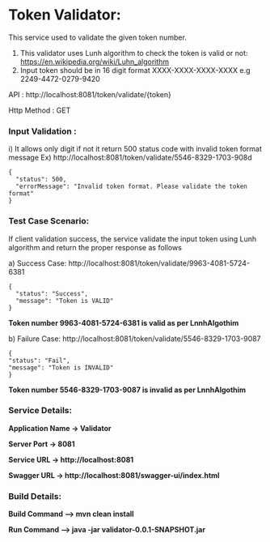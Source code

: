 <h1><b> Token Validator:</b></h1>

This service used to validate the given token number.

1. This validator uses Lunh algorithm to check the token is valid or not: https://en.wikipedia.org/wiki/Luhn_algorithm
2. Input token should be in 16 digit format XXXX-XXXX-XXXX-XXXX e.g 2249-4472-0279-9420

API :
http://localhost:8081/token/validate/{token}

Http Method : GET

<h3><b>Input Validation :</b></h3>

i) It allows only digit if not it return 500 status code with invalid token format message
Ex)  http://localhost:8081/token/validate/5546-8329-1703-908d

    {
      "status": 500,
      "errorMessage": "Invalid token format. Please validate the token format"
    }

<h3><b>Test Case Scenario:</b></h3>

If client validation success, the service validate the input token using Lunh algorithm and return the proper response as follows
  
a) Success Case: 
    http://localhost:8081/token/validate/9963-4081-5724-6381
    
    {
      "status": "Success",
      "message": "Token is VALID"
    }
  
  <b> Token number 9963-4081-5724-6381 is valid as per LnnhAlgothim </b>

  b) Failure Case:
     http://localhost:8081/token/validate/5546-8329-1703-9087
     
    {
    "status": "Fail",
    "message": "Token is INVALID"
    }
  
   <b> Token number 5546-8329-1703-9087 is invalid as per LnnhAlgothim </b>

<h3><b>Service Details:</b></h3>
<b>
Application Name -> Validator
  
Server Port -> 8081

Service URL -> http://localhost:8081

Swagger URL -> http://localhost:8081/swagger-ui/index.html

</b>
<h3><b>Build Details:</b></h3>
<b>
Build Command --> mvn clean install

Run Command --> java -jar validator-0.0.1-SNAPSHOT.jar
</b>



